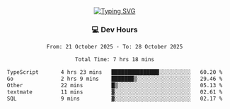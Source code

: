 
<div align="center">
  <a href="https://git.io/typing-svg"><img src="https://readme-typing-svg.demolab.com?font=Fira+Code&size=30&pause=1000&color=33F7F5&center=true&vCenter=true&width=435&lines=Hi+there+%F0%9F%91%8B+I+am+AirboZH+;Welcome+to+my+Github" alt="Typing SVG" /></a>

<h3>💻 Dev Hours</h3>
<!--START_SECTION:waka-->

```txt
From: 21 October 2025 - To: 28 October 2025

Total Time: 7 hrs 18 mins

TypeScript       4 hrs 23 mins   ███████████████░░░░░░░░░░   60.20 %
Go               2 hrs 9 mins    ███████▒░░░░░░░░░░░░░░░░░   29.46 %
Other            22 mins         █▒░░░░░░░░░░░░░░░░░░░░░░░   05.13 %
textmate         11 mins         ▓░░░░░░░░░░░░░░░░░░░░░░░░   02.61 %
SQL              9 mins          ▓░░░░░░░░░░░░░░░░░░░░░░░░   02.17 %
```

<!--END_SECTION:waka-->
</div>  
